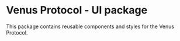 # Venus Protocol - UI package

This package contains reusable components and styles for the Venus Protocol.
